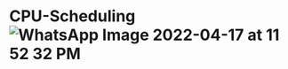 # CPU-Scheduling![WhatsApp Image 2022-04-17 at 11 52 32 PM](https://user-images.githubusercontent.com/103215394/163731636-38ff97b2-524e-4dec-b628-be11518eea9c.jpeg)
